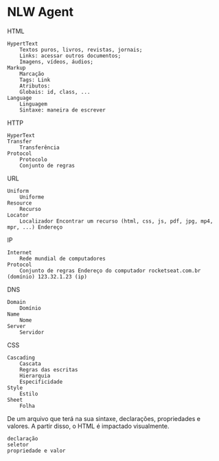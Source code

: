 # NLW Agent

HTML

    HypertText
        Textos puros, livros, revistas, jornais;
        Links: acessar outros documentos;
        Imagens, vídeos, áudios;
    Markup
        Marcação
        Tags: Link
        Atributos:
        Globais: id, class, ...
    Language
        Linguagem
        Sintaxe: maneira de escrever

HTTP

    HyperText
    Transfer
        Transferência
    Protocol
        Protocolo
        Conjunto de regras

URL

    Uniform
        Uniforme
    Resource
        Recurso
    Locator
        Localizador Encontrar um recurso (html, css, js, pdf, jpg, mp4, mpr, ...) Endereço

IP

    Internet
        Rede mundial de computadores
    Protocol
        Conjunto de regras Endereço do computador rocketseat.com.br (domínio) 123.32.1.23 (ip)

DNS

    Domain
        Domínio
    Name
        Nome
    Server
        Servidor

CSS

    Cascading
        Cascata
        Regras das escritas
        Hierarquia
        Especificidade
    Style
        Estilo
    Sheet
        Folha

De um arquivo que terá na sua sintaxe, declarações, propriedades e valores. A partir disso, o HTML é impactado visualmente.

    declaração
    seletor
    propriedade e valor

